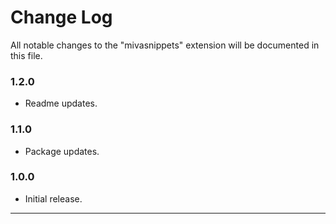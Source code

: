 # Change Log

All notable changes to the "mivasnippets" extension will be documented in this file.

### 1.2.0

- Readme updates.

### 1.1.0

- Package updates.

### 1.0.0

- Initial release.

---
